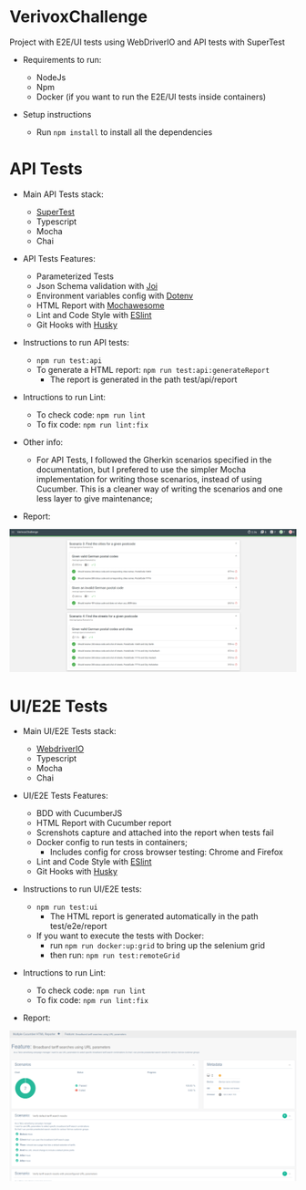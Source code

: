 # VerivoxChallenge
Project with E2E/UI tests using WebDriverIO and API tests with SuperTest

* Requirements to run:
    * NodeJs
    * Npm
    * Docker (if you want to run the E2E/UI tests inside containers)

* Setup instructions
    * Run ```npm install``` to install all the dependencies


# API Tests

* Main API Tests stack:
    * [SuperTest](https://github.com/visionmedia/supertest)
    * Typescript
    * Mocha
    * Chai

* API Tests Features:
    * Parameterized Tests
    * Json Schema validation with [Joi](https://joi.dev/) 
    * Environment variables config with [Dotenv](https://github.com/motdotla/dotenv)
    * HTML Report with [Mochawesome](https://github.com/adamgruber/mochawesome)
    * Lint and Code Style with [ESlint](https://eslint.org/)
    * Git Hooks with [Husky](https://github.com/typicode/husky)


* Instructions to run API tests:
    * ```npm run test:api ```
    * To generate a HTML report: ```npm run test:api:generateReport```
        * The report is generated in the path test/api/report

* Intructions to run Lint:
    * To check code: ```npm run lint```
    * To fix code: ```npm run lint:fix```

* Other info:
    * For API Tests, I followed the Gherkin scenarios specified in the documentation, but I prefered to use the simpler Mocha implementation for writing those scenarios, instead of using Cucumber. This is a cleaner way of writing the scenarios and one less layer to give maintenance;
    
* Report:

![alt text](images/APITestsReport.png "API tests report with Mochawesome")

# UI/E2E Tests

* Main UI/E2E Tests stack:
    * [WebdriverIO](https://webdriver.io/)
    * Typescript
    * Mocha
    * Chai

* UI/E2E Tests Features:
    * BDD with CucumberJS
    * HTML Report with Cucumber report
    * Screnshots capture and attached into the report when tests fail
    * Docker config to run tests in containers;
        * Includes config for cross browser testing: Chrome and Firefox
    * Lint and Code Style with [ESlint](https://eslint.org/)
    * Git Hooks with [Husky](https://github.com/typicode/husky)

* Instructions to run UI/E2E tests:
    * ```npm run test:ui ```
        * The HTML report is generated automatically in the path test/e2e/report
    * If you want to execute the tests with Docker:
        * run ```npm run docker:up:grid``` to bring up the selenium grid
        * then run: ```npm run test:remoteGrid ```

* Intructions to run Lint:
    * To check code: ```npm run lint```
    * To fix code: ```npm run lint:fix```


* Report:

![alt text](images/UITestsReport.png "UI tests report with CucumberHTMLReporter")